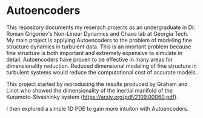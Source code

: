 # Autoencoders
This repository documents my reserach projects as an undergraduate in Dr. Roman Grigoriev's Non-Linear Dynamics and Chaos lab at Georgia Tech.
My main project is applying Autoencoders to the problem of modeling fine structure dynamics in turbulent data. This is an imortant problem because fine structure is both important and extremely expensive to simulate in detail. Autoencoders have proven to be effective in many areas for dimensionality reduction. Reduced dimensional modeling of fine structure in turbulent systems would reduce the computational cost of accurate models. 

This project started by reproducing the results produced by Graham and Linot who showed the dimensionality of the inertial manifold of the Kuramoto-Sivashinky system (https://arxiv.org/pdf/2109.00060.pdf).

I then explored a simple 1D PDE to gain more intuiton with Autoencoders.
